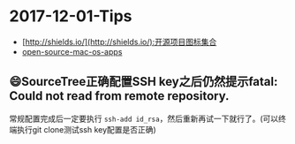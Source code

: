 # 2017-12-01-Tips

- [http://shields.io/](http://shields.io/):开源项目图标集合
- [open-source-mac-os-apps](https://github.com/serhii-londar/open-source-mac-os-apps)

## :smile:SourceTree正确配置SSH key之后仍然提示fatal: Could not read from remote repository.
常规配置完成后一定要执行 `ssh-add id_rsa`，然后重新再试一下就行了。(可以终端执行git clone测试ssh key配置是否正确)
